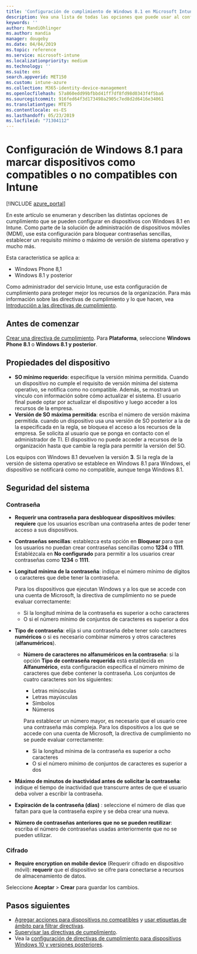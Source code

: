 ```yaml
---
title: 'Configuración de cumplimiento de Windows 8.1 en Microsoft Intune: Azure | Microsoft Docs'
description: Vea una lista de todas las opciones que puede usar al configurar el cumplimiento de dispositivos Windows 8.1 y Windows Phone 8.1 en Microsoft Intune. Compruebe el cumplimiento de los requisitos mínimo y máximo de sistema operativo, establezca restricciones de contraseña y longitud, habilite el cifrado en almacenamiento de datos y mucho más.
keywords: ''
author: MandiOhlinger
ms.author: mandia
manager: dougeby
ms.date: 04/04/2019
ms.topic: reference
ms.service: microsoft-intune
ms.localizationpriority: medium
ms.technology: ''
ms.suite: ems
search.appverid: MET150
ms.custom: intune-azure
ms.collection: M365-identity-device-management
ms.openlocfilehash: 57a860edd99bfbbd41ff7df8fd98d0343f4f5ba6
ms.sourcegitcommit: 916fed64f3d173498a2905c7ed8d2d6416e34061
ms.translationtype: MTE75
ms.contentlocale: es-ES
ms.lasthandoff: 05/23/2019
ms.locfileid: "71304112"
---
```

# <a name="windows-81-settings-to-mark-devices-as-compliant-or-not-compliant-using-intune"></a>Configuración de Windows 8.1 para marcar dispositivos como compatibles o no compatibles con Intune

[!INCLUDE [azure_portal](./includes/azure_portal.md)]

En este artículo se enumeran y describen las distintas opciones de cumplimiento que se pueden configurar en dispositivos con Windows 8.1 en Intune. Como parte de la solución de administración de dispositivos móviles (MDM), use esta configuración para bloquear contraseñas sencillas, establecer un requisito mínimo o máximo de versión de sistema operativo y mucho más.

Esta característica se aplica a:

- Windows Phone 8,1
- Windows 8.1 y posterior

Como administrador del servicio Intune, use esta configuración de cumplimiento para proteger mejor los recursos de la organización. Para más información sobre las directivas de cumplimiento y lo que hacen, vea [Introducción a las directivas de cumplimiento](device-compliance-get-started.md).

## <a name="before-you-begin"></a>Antes de comenzar

[Crear una directiva de cumplimiento](create-compliance-policy.md#create-the-policy). Para **Plataforma**, seleccione **Windows Phone 8.1** o **Windows 8.1 y posterior**.

## <a name="device-properties"></a>Propiedades del dispositivo

- **SO mínimo requerido**: especifique la versión mínima permitida. Cuando un dispositivo no cumple el requisito de versión mínima del sistema operativo, se notifica como no compatible. Además, se mostrará un vínculo con información sobre cómo actualizar el sistema. El usuario final puede optar por actualizar el dispositivo y luego acceder a los recursos de la empresa.
- **Versión de SO máxima permitida**: escriba el número de versión máxima permitida. cuando un dispositivo usa una versión de SO posterior a la de la especificada en la regla, se bloquea el acceso a los recursos de la empresa. Se solicita al usuario que se ponga en contacto con el administrador de TI. El dispositivo no puede acceder a recursos de la organización hasta que cambie la regla para permitir la versión del SO.

Los equipos con Windows 8.1 devuelven la versión **3**. Si la regla de la versión de sistema operativo se establece en Windows 8.1 para Windows, el dispositivo se notificará como no compatible, aunque tenga Windows 8.1.

## <a name="system-security"></a>Seguridad del sistema

### <a name="password"></a>Contraseña

- **Requerir una contraseña para desbloquear dispositivos móviles**: **requiere** que los usuarios escriban una contraseña antes de poder tener acceso a sus dispositivos.
- **Contraseñas sencillas**: establezca esta opción en **Bloquear** para que los usuarios no puedan crear contraseñas sencillas como **1234** o **1111**. Establézcala en **No configurado** para permitir a los usuarios crear contraseñas como **1234** o **1111**.
- **Longitud mínima de la contraseña**: indique el número mínimo de dígitos o caracteres que debe tener la contraseña.

  Para los dispositivos que ejecutan Windows y a los que se accede con una cuenta de Microsoft, la directiva de cumplimiento no se puede evaluar correctamente:
  - Si la longitud mínima de la contraseña es superior a ocho caracteres
  - O si el número mínimo de conjuntos de caracteres es superior a dos

- **Tipo de contraseña**: elija si una contraseña debe tener solo caracteres **numéricos** o si es necesario combinar números y otros caracteres (**alfanuméricos**).
  
  - **Número de caracteres no alfanuméricos en la contraseña**: si la opción **Tipo de contraseña requerida** está establecida en **Alfanumérico**, esta configuración especifica el número mínimo de caracteres que debe contener la contraseña. Los conjuntos de cuatro caracteres son los siguientes:
    - Letras minúsculas
    - Letras mayúsculas
    - Símbolos
    - Números

    Para establecer un número mayor, es necesario que el usuario cree una contraseña más compleja. Para los dispositivos a los que se accede con una cuenta de Microsoft, la directiva de cumplimiento no se puede evaluar correctamente:

    - Si la longitud mínima de la contraseña es superior a ocho caracteres
    - O si el número mínimo de conjuntos de caracteres es superior a dos

- **Máximo de minutos de inactividad antes de solicitar la contraseña**: indique el tiempo de inactividad que transcurre antes de que el usuario deba volver a escribir la contraseña.
- **Expiración de la contraseña (días)** : seleccione el número de días que faltan para que la contraseña expire y se deba crear una nueva.
- **Número de contraseñas anteriores que no se pueden reutilizar**: escriba el número de contraseñas usadas anteriormente que no se pueden utilizar.

### <a name="encryption"></a>Cifrado

- **Require encryption on mobile device** (Requerir cifrado en dispositivo móvil): **requerir** que el dispositivo se cifre para conectarse a recursos de almacenamiento de datos.

Seleccione **Aceptar** > **Crear** para guardar los cambios.

## <a name="next-steps"></a>Pasos siguientes

- [Agregar acciones para dispositivos no compatibles](actions-for-noncompliance.md) y [usar etiquetas de ámbito para filtrar directivas](scope-tags.md).
- [Supervisar las directivas de cumplimiento](compliance-policy-monitor.md).
- Vea la [configuración de directivas de cumplimiento para dispositivos Windows 10 y versiones posteriores](compliance-policy-create-windows.md).